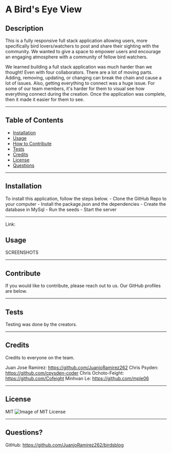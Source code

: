# A Bird's Eye View

## Description

This is a fully responsive full stack application allowing users, more specifically bird lovers/watchers to post and share their sighting with the community. We wanted to give a space to empower users and encourage an engaging atmosphere with a community of fellow bird watchers.

We learned building a full stack application was much harder than we thought! Even with four collaborators. There are a lot of moving parts. Adding, removing, updating, or changing can break the chain and cause a lot of issues. Also, getting everything to connect was a huge issue. For some of our team members, it's harder for them to visual see how everything connect during the creation. Once the application was complete, then it made it easier for them to see.

---

## Table of Contents

- [Installation](#installation)
- [Usage](#usage)
- [How to Contribute](#contribute)
- [Tests](#tests)
- [Credits](#credits)
- [License](#license)
- [Questions](#questions)

---

## Installation

To install this application, follow the steps below.
    - Clone the GitHub Repo to your computer
    - Install the package.json and the dependencies
    - Create the database in MySql
    - Run the seeds
    - Start the server

---

Link:


## Usage

SCREENSHOTS

---

## Contribute

If you would like to contribute, please reach out to us. Our GitHub profiles are below.

---

## Tests

Testing was done by the creators.

---

## Credits

Credits to everyone on the team. 

Juan Jose Ramirez: https://github.com/JuanjoRamirez262
Chris Psyden: https://github.com/cpysden-coder
Chris Ochoto-Feight: https://github.com/Cofeight
Minhvan Le: https://github.com/mple06

---

## License

MIT ![Image of MIT License](https://img.shields.io/badge/License-MIT-blue.svg)

---

## Questions?

GitHub: https://github.com/JuanjoRamirez262/birdsblog